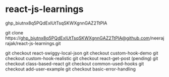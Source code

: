 # react-js-learnings

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

git clone https://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@github.com/neerajrajak/react-js-learnings.git

git checkout react-swiggy-local-json
git checkout custom-hook-demo
git checkout custom-hook-realistic
git checkout react-get-post (pending)
git checkout class-based-react
git checkout common-used-hooks
git checkout add-user-example
git checkout basic-error-handling
